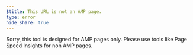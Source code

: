 ```yaml
---
$title: This URL is not an AMP page.
type: error
hide_share: true
---
```

Sorry, this tool is designed for AMP pages only.
Please use tools like Page Speed Insights for non AMP pages.
